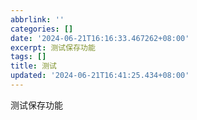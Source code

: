```yaml
---
abbrlink: ''
categories: []
date: '2024-06-21T16:16:33.467262+08:00'
excerpt: 测试保存功能 
tags: []
title: 测试
updated: '2024-06-21T16:41:25.434+08:00'
---
```

测试保存功能
